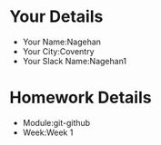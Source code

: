 <!--

The title for your pull request should be made in this format

CITY CLASS_NO - FIRST_NAME LAST_NAME - MODULE - WEEK_NO

For example,

London Class 7 - Chris Owen - HTMl/CSS - Week 1

-->

# Your Details

- Your Name:Nagehan
- Your City:Coventry
- Your Slack Name:Nagehan1

# Homework Details

- Module:git-github
- Week:Week 1
